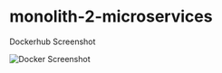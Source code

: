 # monolith-2-microservices

Dockerhub Screenshot

![Docker Screenshot](https://github.com/rarnhart/monolith-2-microservices/blob/main/images/dockerhub.png?raw=true "Optional Title")
